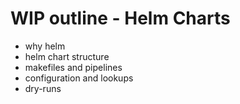 # WIP outline - Helm Charts

- why helm
- helm chart structure
- makefiles and pipelines
- configuration and lookups
- dry-runs
